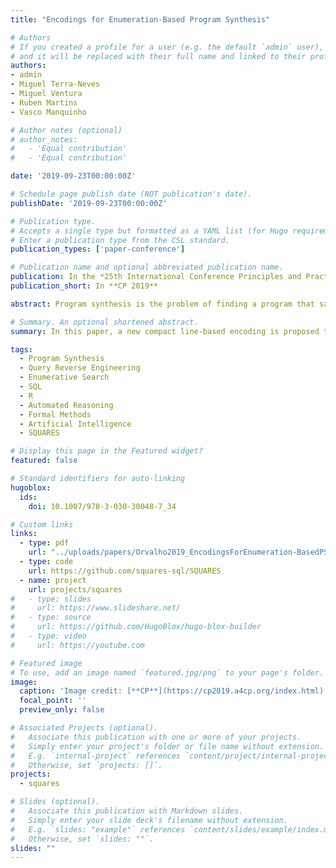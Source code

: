 ```yaml
---
title: "Encodings for Enumeration-Based Program Synthesis"

# Authors
# If you created a profile for a user (e.g. the default `admin` user), write the username (folder name) here
# and it will be replaced with their full name and linked to their profile.
authors:
- admin
- Miguel Terra-Neves
- Miguel Ventura
- Ruben Martins
- Vasco Manquinho

# Author notes (optional)
# author_notes:
#   - 'Equal contribution'
#   - 'Equal contribution'

date: '2019-09-23T00:00:00Z'

# Schedule page publish date (NOT publication's date).
publishDate: '2019-09-23T00:00:00Z'

# Publication type.
# Accepts a single type but formatted as a YAML list (for Hugo requirements).
# Enter a publication type from the CSL standard.
publication_types: ['paper-conference']

# Publication name and optional abbreviated publication name.
publication: In the *25th International Conference Principles and Practice of Constraint Programming (CP 2019)*, **[CORE A Conference]**.
publication_short: In **CP 2019**

abstract: Program synthesis is the problem of finding a program that satisfies a given specification. Most program synthesizers are based on enumerating program candidates that satisfy the specification. Recently, several new tools for program synthesis have been proposed where Satisfiability Modulo Theories (SMT) solvers are used to prune the search space by discarding programs that do not satisfy the specification. The size of current tree-based SMT encodings for program synthesis grows exponentially with the size of the program. In this paper, a new compact line-based encoding is proposed that allows a faster enumeration of the program space. Experimental results on a large set of query synthesis problem instances show that using the new encoding results in a more effective tool that is able to synthesize larger programs.

# Summary. An optional shortened abstract.
summary: In this paper, a new compact line-based encoding is proposed that allows a faster enumeration of the program space.

tags:
  - Program Synthesis
  - Query Reverse Engineering
  - Enumerative Search
  - SQL
  - R
  - Automated Reasoning
  - Formal Methods  
  - Artificial Intelligence
  - SQUARES

# Display this page in the Featured widget?
featured: false

# Standard identifiers for auto-linking
hugoblox:
  ids:
    doi: 10.1007/978-3-030-30048-7_34

# Custom links
links:
  - type: pdf
    url: "../uploads/papers/Orvalho2019_EncodingsForEnumeration-BasedPS.pdf"
  - type: code  
    url: https://github.com/squares-sql/SQUARES
  - name: project
    url: projects/squares
#   - type: slides
#     url: https://www.slideshare.net/
#   - type: source
#     url: https://github.com/HugoBlox/hugo-blox-builder
#   - type: video
#     url: https://youtube.com

# Featured image
# To use, add an image named `featured.jpg/png` to your page's folder.
image:
  caption: 'Image credit: [**CP**](https://cp2019.a4cp.org/index.html)'
  focal_point: ''
  preview_only: false

# Associated Projects (optional).
#   Associate this publication with one or more of your projects.
#   Simply enter your project's folder or file name without extension.
#   E.g. `internal-project` references `content/project/internal-project/index.md`.
#   Otherwise, set `projects: []`.
projects:
  - squares

# Slides (optional).
#   Associate this publication with Markdown slides.
#   Simply enter your slide deck's filename without extension.
#   E.g. `slides: "example"` references `content/slides/example/index.md`.
#   Otherwise, set `slides: ""`.
slides: ""
---
```

